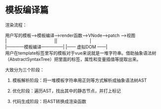 # 模板编译篇

渲染流程：  
  
用户写的模板—>模板编译—>render函数—>VNode—>patch —>视图  
        |&ensp;&ensp;&ensp;&ensp;&ensp;&ensp;&ensp;&ensp;&ensp;&ensp;&ensp;&ensp;&ensp;&ensp;&ensp;&ensp;&ensp;&ensp;&ensp;&ensp;&ensp;&ensp;||&ensp;&ensp;&ensp;&ensp;&ensp;&ensp;&ensp;&ensp;&ensp;&ensp;&ensp;&ensp;&ensp;&ensp;&ensp;|  
        |————模板编译—————|                   |—— 虚拟DOM  ——|  
用户在template标签里写的模板对于vue来说就是一堆字符串。借助抽象语法树（AbstractSyntaxTree）把里面的标签，属性和变量插值等提取出来。  
  
大致分为三个阶段：  

1. 模板解析阶段：将一堆模板字符串用正则等方式解析成抽象语法树AST

2. 优化阶段：遍历AST，找出其中的静态节点，并打上标记  

3. 代码生成阶段：将AST转换成渲染函数  